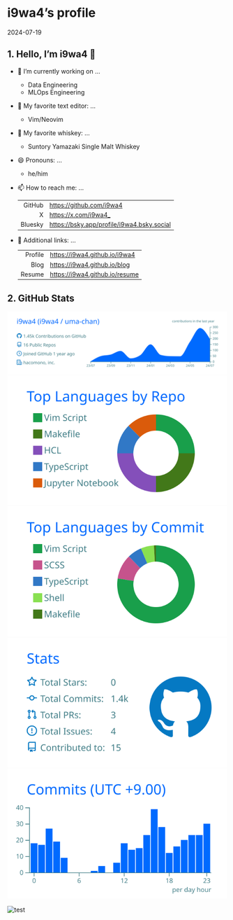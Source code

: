 # i9wa4’s profile

2024-07-19

<!--
**i9wa4/i9wa4** is a ✨ _special_ ✨ repository because its `README.md` (this file) appears on your GitHub profile.
&#10;Here are some ideas to get you started:
&#10;- 🔭 I'm currently working on ...
- 🌱 I'm currently learning ...
- 👯 I'm looking to collaborate on ...
- 🤔 I'm looking for help with ...
- 💬 Ask me about ...
- 📫 How to reach me: ...
- 😄 Pronouns: ...
- ⚡ Fun fact: ...
-->

## 1. Hello, I’m i9wa4 👋

- 🔭 I’m currently working on …

  - Data Engineering
  - MLOps Engineering

- 📝 My favorite text editor: …

  - Vim/Neovim

- 🍺 My favorite whiskey: …

  - Suntory Yamazaki Single Malt Whiskey

- 😄 Pronouns: …

  - he/him

- 📫 How to reach me: …

  |         |                                              |
  |--------:|:---------------------------------------------|
  |  GitHub | <https://github.com/i9wa4>                   |
  |       X | <https://x.com/i9wa4_>                       |
  | Bluesky | <https://bsky.app/profile/i9wa4.bsky.social> |

- 🔗 Additional links: …

  |         |                                  |
  |--------:|:---------------------------------|
  | Profile | <https://i9wa4.github.io/i9wa4>  |
  |    Blog | <https://i9wa4.github.io/blog>   |
  |  Resume | <https://i9wa4.github.io/resume> |

  <!-- | Slides  | <https://i9wa4.github.io/slides> | -->

## 2. GitHub Stats

[![](https://raw.githubusercontent.com/i9wa4/i9wa4/main/profile-summary-card-output/transparent/0-profile-details.svg)](https://github.com/vn7n24fzkq/github-profile-summary-cards)
[![](https://raw.githubusercontent.com/i9wa4/i9wa4/main/profile-summary-card-output/transparent/1-repos-per-language.svg)](https://github.com/vn7n24fzkq/github-profile-summary-cards)
[![](https://raw.githubusercontent.com/i9wa4/i9wa4/main/profile-summary-card-output/transparent/2-most-commit-language.svg)](https://github.com/vn7n24fzkq/github-profile-summary-cards)
[![](https://raw.githubusercontent.com/i9wa4/i9wa4/main/profile-summary-card-output/transparent/3-stats.svg)](https://github.com/vn7n24fzkq/github-profile-summary-cards)
[![](https://raw.githubusercontent.com/i9wa4/i9wa4/main/profile-summary-card-output/transparent/4-productive-time.svg)](https://github.com/vn7n24fzkq/github-profile-summary-cards)

![test](http://github-profile-summary-cards.vercel.app/api/cards/profile-details?username=i9wa4&theme=transparent.png)
